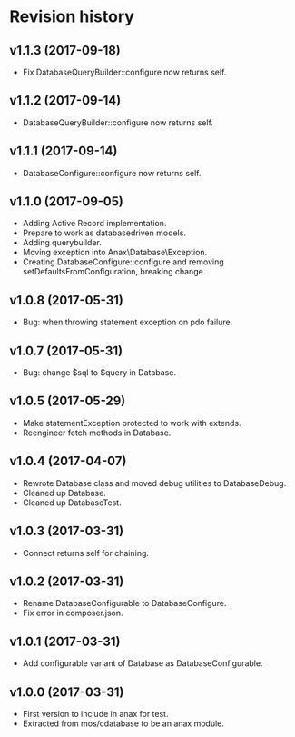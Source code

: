 Revision history
=================================

v1.1.3 (2017-09-18)
---------------------------------

* Fix DatabaseQueryBuilder::configure now returns self.


v1.1.2 (2017-09-14)
---------------------------------

* DatabaseQueryBuilder::configure now returns self.


v1.1.1 (2017-09-14)
---------------------------------

* DatabaseConfigure::configure now returns self.


v1.1.0 (2017-09-05)
---------------------------------

* Adding Active Record implementation.
* Prepare to work as databasedriven models.
* Adding querybuilder.
* Moving exception into Anax\Database\Exception.
* Creating DatabaseConfigure::configure and removing setDefaultsFromConfiguration, breaking change.


v1.0.8 (2017-05-31)
---------------------------------

* Bug: when throwing statement exception on pdo failure.


v1.0.7 (2017-05-31)
---------------------------------

* Bug: change $sql to $query in Database.


v1.0.5 (2017-05-29)
---------------------------------

* Make statementException protected to work with extends.
* Reengineer fetch methods in Database.


v1.0.4 (2017-04-07)
---------------------------------

* Rewrote Database class and moved debug utilities to DatabaseDebug.
* Cleaned up Database.
* Cleaned up DatabaseTest.


v1.0.3 (2017-03-31)
---------------------------------

* Connect returns self for chaining.


v1.0.2 (2017-03-31)
---------------------------------

* Rename DatabaseConfigurable to DatabaseConfigure.
* Fix error in composer.json.


v1.0.1 (2017-03-31)
---------------------------------

* Add configurable variant of Database as DatabaseConfigurable.


v1.0.0 (2017-03-31)
---------------------------------

* First version to include in anax for test.
* Extracted from mos/cdatabase to be an anax module.
